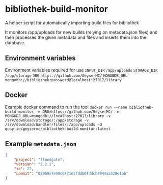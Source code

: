 # bibliothek-build-monitor
A helper script for automatically importing build files for bibliothek

It monitors /app/uploads for new builds (relying on metadata.json files) and then processes the given metadata and files and inserts them into the database.

## Environment variables
Environment variables required for use
`INPUT_DIR` `/app/uploads`
`STORAGE_DIR` `/app/storage`
`ORG` `https://github.com/GeyserMC/`
`MONGODB_URL` `mongodb://bibliothek:password@localhost:27017/library`

## Docker
Example docker command to run the tool
`docker run --name bibliothek-build-monitor -e ORG=https://github.com/GeyserMC/ -e MONGODB_URL=mongodb://localhost:27017/library -v /srv/download/storage/:/app/storage -v /srv/download/handler/files/:/app/uploads -d quay.io/geysermc/bibliothek-build-monitor:latest`

## Example `metadata.json`
```json
{
	"project": "floodgate",
	"version": "2.2.2",
	"id": 22,
	"commit": "089b9a7e90c0771e5fddb0fddcb794455b20e1bb"
}
```
